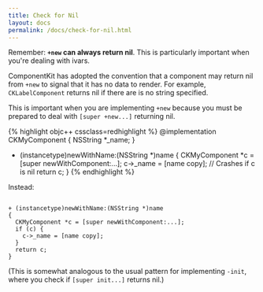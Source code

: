 ```yaml
---
title: Check for Nil
layout: docs
permalink: /docs/check-for-nil.html
---
```


Remember: **`+new` can always return nil**. This is particularly important when you're dealing with ivars.

ComponentKit has adopted the convention that a component may return nil from `+new` to signal that it has no data to render. For example, `CKLabelComponent` returns nil if there are is no string specified.

This is important when you are implementing `+new` because you must be prepared to deal with `[super +new...]` returning nil.

{% highlight objc++ cssclass=redhighlight %}
@implementation CKMyComponent
{
  NSString *_name;
}

+ (instancetype)newWithName:(NSString *)name
{
  CKMyComponent *c = [super newWithComponent:...];
  c->_name = [name copy]; // Crashes if c is nil
  return c;
}
{% endhighlight %}

Instead:

```objc++

+ (instancetype)newWithName:(NSString *)name
{
  CKMyComponent *c = [super newWithComponent:...];
  if (c) {
    c->_name = [name copy];
  }
  return c;
}
```

(This is somewhat analogous to the usual pattern for implementing `-init`, where you check if `[super init...]` returns nil.)
